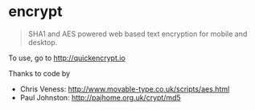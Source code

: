 encrypt
=======

> SHA1 and AES powered web based text encryption for mobile and desktop.

To use, go to http://quickencrypt.io

Thanks to code by

- Chris Veness: http://www.movable-type.co.uk/scripts/aes.html
- Paul Johnston: http://pajhome.org.uk/crypt/md5


